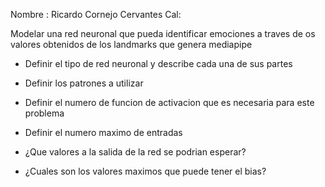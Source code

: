 Nombre : Ricardo Cornejo Cervantes  Cal:           

Modelar una red neuronal que pueda identificar emociones a traves de os valores obtenidos de los landmarks que genera mediapipe

- Definir el tipo de red neuronal y describe cada una de sus partes 

- Definir los patrones a utilizar 

- Definir el numero de funcion de activacion que es necesaria para este problema 

- Definir el numero maximo de entradas 

- ¿Que valores a la salida de la red se podrian esperar?

- ¿Cuales son los valores maximos que puede tener el bias?